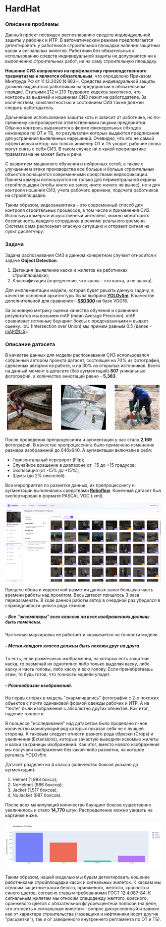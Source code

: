 # HardHat

### Описание проблемы
Данный проект посвящен распознаванию средств индивидуальной защиты у рабочих и ИТР.
В автоматическим режиме предполагается детектировать у работников строительной площадки наличие защитных касок и сигнальных жилетов.
Работники без обязательных к использованию средств индивидуальной защиты не допускаются ни к выполнению строительных работ,
ни на саму строительную площадку.

**Ношение СИЗ направлено на профилактику производственного травматизма и является обязательным**, что определено Приказом Минтруда РФ от 11.12.2020 N 883Н.
Средства индивидуальной защиты должны выдаваться работникам на предприятии в обязательном порядке. 
Статьями 212 и 213 Трудового кодекса закеплено, что контроль за выдачей и ношением СИЗ лежит на работодателе. 
За количеством, комплектностью и состоянием СИЗ также должен следить работодатель.

Дальнейшее использование защиты хоть и зависит от работника, но по-прежнему контролируется ответственными лицами предприятия. 
Обычно контроль выражается в форме еженедельных обходов инженеров по ОТ и ТБ, по результатам которых выдаются предписания для устранения выявленных нарушений.
Очевидно, что это не самый эффективный метод: как только инженер ОТ и ТБ уходит, рабочие снова могут снять с себя СИЗ. 
В таком случае ни о какой профилактике травматизма не может быть и речи. 

С развитием машинного обучения и нейронных сетей, а также с улучшением этики производства все больше и больше строительных объектов
оснащается современными средствами видеофиксации. Причем камеры используются не только для периметральной охраны стройплощадки 
(чтобы никто не залез; никто ничего не вынес), но и для контроля ношения СИЗ, учета рабочего времени, подсчета работников на стройплощадке.

Таким образом, видеоаналитика – это современный способ для контроля строительных процессов, в том числе и применения СИЗ.
Используя камеры и искусственный интеллект, можно мониторить безопасность каждого сотрудника в режиме реального времени.
Система сама распознает опасную ситуацию и отправит сигнал на пульт диспетчеру.

### Задача

Задача распознавания СИЗ в данном конкретном случает относится к задаче **Object Detection**.

1. Детекция (выявление каски и жилетов на работниках стройплощадки);
2. Классификация (определение, что каска - это каска, а не шапка).

Для имплементации модели, которая будет решать данную задачу, в качестве основной архитектуры была выбрана **[YOLOv5m](https://github.com/ultralytics/yolov5)**.
В качестве дополнительной для сравнения – **[SSD300](https://github.com/sgrvinod/a-PyTorch-Tutorial-to-Object-Detection)** на базе VGG16.

За основную метрику оценки качества обучения и сравнения результатов мы возьмем mAP (mean Average Precision). mAP сравнивает истинные баундинг боксы с предсказанными
и выдает оценку. IoU (Intersection over Union) мы примем равным 0.5 (далее - mAP@0.5). 

### Описание датасета

В качестве данных для модели распознавания СИЗ использовался собранный автором проекта датасет, состоящий на 70% из фотографий, сделанных автором на работе, и
на 30% из открытых источников. Всего на данный момент в датасете (без аугментаций) **807** уникальных фотографий, а количество аннотаций равно - **5,383**.

![Изображение](https://github.com/MelnikDM/Construction/blob/main/HardHat_2/images/Img_examples.png)
 
После проведения препроцессинга и аугментации у нас стало **2,169** фотографий. В качестве препроцессинга было применено изменение размера изображений до 640х640.
А аугментации включали в себя:

- Горизонтальный переворот (Flip);
- Случайное вращение в диапазоне от -15 до +15 градусов;
- Экспозиция (от -15% до +15%);
- Шумы (до 2% пикселей).

Все мероприятия по разметке данных, их препроцессингу и аугментации выполнялись средствами **[Roboflow](https://app.roboflow.com/melnikdm/)**. Конечный датасет был экспортирован в формате PASCAL VOC (.xml).

![Изображение](https://github.com/MelnikDM/Construction/blob/main/HardHat_2/images/Roboflow_annot.png)
 
Процесс сбора и корректной разметки данных занял большую часть времени работы над проектом. Весь датасет пришлось 3 раза переразмечать. В ходе данной работы автор в очердной раз убедился в справедливости целого ряда тезисов.

##### - Все "экземпляры" всех классов на всех изображениях должны быть помечены.
Частичная маркировка не работает и сказывается на точности модели.

##### - Метки каждого класса должны быть похожи друг на друга.
То есть, если размечаешь изображения, на которых есть защитная каска, то размечай их однотипно: либо только выделяя каску, либо каску и часть головы,
либо каску и всю голову. Если пренебрегаешь этим, то будь готов, что точность модели упадет.

##### - Разнообразие изображений.
На первых порах в модель "скармливались" фотографии с 2-х похожих объектов с почти одинаковой формой одежды рабочих и ИТР. А на "тесте" были изображения с абсолютно других объектов. Как итог, падение точности.  


 В процессе "исследования" над датасетом было проделано n-ное количество манипуляций ряд которых показал себя не с лучшей стороны. К таковым следует отнести разного рода обрезки (Crops) и увеличения (Extensions), которые зачастую выводили искомые жилеты и каски за границы изображений. Как итог, вместо нового изображения мы получали изображение без какой-либо разметки, на которое ругалась YOLOv5m.

Датасет разделен на 4 класса (количество боксов указано до аугментации):

1. Helmet (1,993 бокса);
2. NoHelmet (886 боксов);
3. Jacket (1,517 боксов);
4. NoJacket (987 боксов).

После всех манипуляций количество баундинг боксов существенно увеличилось и стало **14,770** штук. Распределение можно увидеть на картинке ниже. 

 ![Изображение](https://github.com/MelnikDM/Construction/blob/main/HardHat_2/images/Annot_per_class.png)

Таким образом, нашей моделью мы будем детектировать ношение работниками стройплощадки касок и сигнальных жилеток. К каскам мы относим защитные каски белого,
оранжевого, желтого, красного и синего цветов, согласно старым требованиями ГОСТ 12.4.087-84. К сигнальным жилетам мы относим спецодежду желтого, красного, оранжевого цветов
с обязательной флуоресцентной полосой (на деле, что относить к сигнальным жилетам - вопрос дискуссионный и зависит как от характера строительства (газовщики и нефтянники носят
другие "расцветки"), так и от заведенного внутреннего регламента по ОТ и ТБ). 
 

 
 
